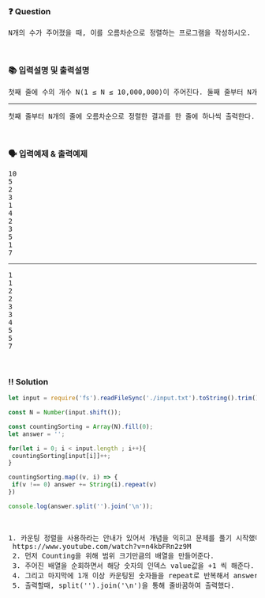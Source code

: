  ### ❓ Question

 <pre>N개의 수가 주어졌을 때, 이를 오름차순으로 정렬하는 프로그램을 작성하시오.</pre>
 
<br>

### 📚 입력설명 및 출력설명

<pre>
첫째 줄에 수의 개수 N(1 ≤ N ≤ 10,000,000)이 주어진다. 둘째 줄부터 N개의 줄에는 수가 주어진다. 이 수는 10,000보다 작거나 같은 자연수이다.<hr>첫째 줄부터 N개의 줄에 오름차순으로 정렬한 결과를 한 줄에 하나씩 출력한다.</pre>

<br>

### 🗣 입력예제 & 출력예제

<pre>
10
5
2
3
1
4
2
3
5
1
7
<hr>1
1
2
2
3
3
4
5
5
7
</pre>



 <br>

 ### ‼️ Solution

 ```javascript
let input = require('fs').readFileSync('./input.txt').toString().trim().split('\n');

const N = Number(input.shift());

const countingSorting = Array(N).fill(0);
let answer = '';

for(let i = 0; i < input.length ; i++){
  countingSorting[input[i]]++;
}

countingSorting.map((v, i) => {
  if(v !== 0) answer += String(i).repeat(v)
})

console.log(answer.split('').join('\n'));
 ```
<br>


 <pre>1. 카운팅 정렬을 사용하라는 안내가 있어서 개념을 익히고 문제를 풀기 시작했다.
 https://www.youtube.com/watch?v=n4kbFRn2z9M 
 2. 먼저 Counting을 위해 범위 크기만큼의 배열을 만들어준다.
 3. 주어진 배열을 순회하면서 해당 숫자의 인덱스 value값을 +1 씩 해준다.
 4. 그리고 마지막에 1개 이상 카운팅된 숫자들을 repeat로 반복해서 answer에 문자열로 쌓아준다.
 5. 출력할때, split('').join('\n')을 통해 줄바꿈하여 출력했다. 
 </pre>
